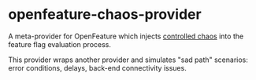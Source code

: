 # openfeature-chaos-provider

A meta-provider for OpenFeature which injects [controlled chaos](https://en.wikipedia.org/wiki/Chaos_engineering) into the feature flag evaluation process.

This provider wraps another provider and simulates "sad path" scenarios: error conditions, delays, back-end connectivity issues.